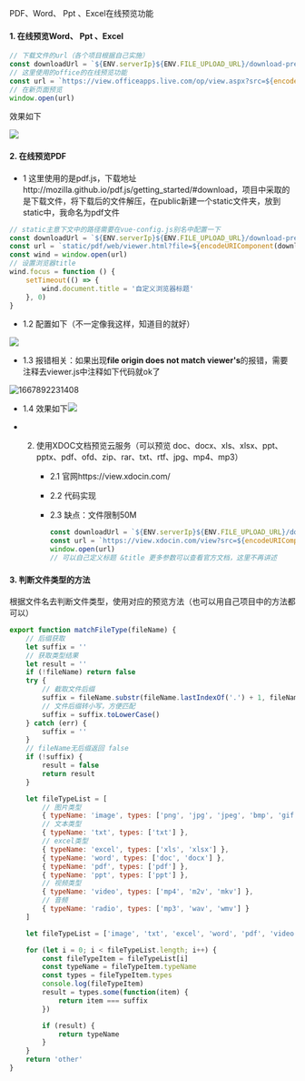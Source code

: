 PDF、Word、 Ppt 、Excel在线预览功能

#### 1. 在线预览Word、 Ppt 、Excel

```js
// 下载文件的url（各个项目根据自己实施）
const downloadUrl = `${ENV.serverIp}${ENV.FILE_UPLOAD_URL}/download-preview/${row.fileId}`
// 这里使用的office的在线预览功能
const url = `https://view.officeapps.live.com/op/view.aspx?src=${encodeURIComponent(downloadUrl)}`
// 在新页面预览
window.open(url)
```

效果如下

 ![](https://s3.bmp.ovh/imgs/2022/11/08/470f9a962d24cf39.png) 

#### 2. 在线预览PDF

* 1 这里使用的是pdf.js，下载地址http://mozilla.github.io/pdf.js/getting_started/#download，项目中采取的是下载文件，将下载后的文件解压，在public新建一个static文件夹，放到static中，我命名为pdf文件

```js
// static主意下文中的路径需要在vue-config.js别名中配置一下
const downloadUrl = `${ENV.serverIp}${ENV.FILE_UPLOAD_URL}/download-preview/${row.fileId}`
const url = `static/pdf/web/viewer.html?file=${encodeURIComponent(downloadUrl)}`
const wind = window.open(url)
// 设置浏览器title
wind.focus = function () {
    setTimeout(() => {
        wind.document.title = '自定义浏览器标题'
    }, 0)
}
```

* 1.2 配置如下（不一定像我这样，知道目的就好）

![](https://s3.bmp.ovh/imgs/2022/11/08/411b1ea6c6d4242f.png) 

* 1.3 报错相关：如果出现**file origin does not match viewer's**的报错，需要注释去viewer.js中注释如下代码就ok了

![1667892231408](C:\Users\lenovo\AppData\Roaming\Typora\typora-user-images\1667892231408.png)

* 1.4 效果如下![](https://s3.bmp.ovh/imgs/2022/11/08/b46efc0e2d199bb4.png) 



* 2. 使用XDOC文档预览云服务（可以预览  doc、docx、xls、xlsx、ppt、pptx、pdf、ofd、zip、rar、txt、rtf、jpg、mp4、mp3）

     * 2.1 官网https://view.xdocin.com/

     * 2.2 代码实现

     * 2.3 缺点：文件限制50M

       ```js
       const downloadUrl = `${ENV.serverIp}${ENV.FILE_UPLOAD_URL}/download-preview/${row.fileId}`
       const url = `https://view.xdocin.com/view?src=${encodeURIComponent(downloadUrl)}&title=${fileName}`
       window.open(url)
       // 可以自己定义标题 &title 更多参数可以查看官方文档，这里不再讲述
       ```

#### 3. 判断文件类型的方法

根据文件名去判断文件类型，使用对应的预览方法（也可以用自己项目中的方法都可以）

```js
export function matchFileType(fileName) {
    // 后缀获取
    let suffix = ''
    // 获取类型结果
    let result = ''
    if (!fileName) return false
    try {
        // 截取文件后缀
        suffix = fileName.substr(fileName.lastIndexOf('.') + 1, fileName.length)
        // 文件后缀转小写，方便匹配
        suffix = suffix.toLowerCase()
    } catch (err) {
        suffix = ''
    }
    // fileName无后缀返回 false
    if (!suffix) {
        result = false
        return result
    }

    let fileTypeList = [
        // 图片类型
        { typeName: 'image', types: ['png', 'jpg', 'jpeg', 'bmp', 'gif'] },
        // 文本类型
        { typeName: 'txt', types: ['txt'] },
        // excel类型
        { typeName: 'excel', types: ['xls', 'xlsx'] },
        { typeName: 'word', types: ['doc', 'docx'] },
        { typeName: 'pdf', types: ['pdf'] },
        { typeName: 'ppt', types: ['ppt'] },
        // 视频类型
        { typeName: 'video', types: ['mp4', 'm2v', 'mkv'] },
        // 音频
        { typeName: 'radio', types: ['mp3', 'wav', 'wmv'] }
    ]

    let fileTypeList = ['image', 'txt', 'excel', 'word', 'pdf', 'video', 'radio']

    for (let i = 0; i < fileTypeList.length; i++) {
        const fileTypeItem = fileTypeList[i]
        const typeName = fileTypeItem.typeName
        const types = fileTypeItem.types
        console.log(fileTypeItem)
        result = types.some(function(item) {
            return item === suffix
        })

        if (result) {
            return typeName
        }
    }
    return 'other'
}
```

